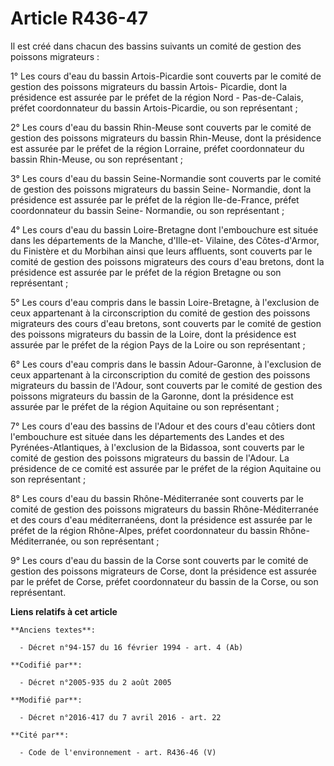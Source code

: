 # Article R436-47

Il est créé dans chacun des bassins suivants un comité de gestion des poissons migrateurs :

1° Les cours d'eau du bassin Artois-Picardie sont couverts par le comité de gestion des poissons migrateurs du bassin Artois-
Picardie, dont la présidence est assurée par le préfet de la région Nord - Pas-de-Calais, préfet coordonnateur du bassin
Artois-Picardie, ou son représentant ;

2° Les cours d'eau du bassin Rhin-Meuse sont couverts par le comité de gestion des poissons migrateurs du bassin Rhin-Meuse,
dont la présidence est assurée par le préfet de la région Lorraine, préfet coordonnateur du bassin Rhin-Meuse, ou son
représentant ;

3° Les cours d'eau du bassin Seine-Normandie sont couverts par le comité de gestion des poissons migrateurs du bassin Seine-
Normandie, dont la présidence est assurée par le préfet de la région Ile-de-France, préfet coordonnateur du bassin Seine-
Normandie, ou son représentant ;

4° Les cours d'eau du bassin Loire-Bretagne dont l'embouchure est située dans les départements de la Manche, d'Ille-et-
Vilaine, des Côtes-d'Armor, du Finistère et du Morbihan ainsi que leurs affluents, sont couverts par le comité de gestion des
poissons migrateurs des cours d'eau bretons, dont la présidence est assurée par le préfet de la région Bretagne ou son
représentant ;

5° Les cours d'eau compris dans le bassin Loire-Bretagne, à l'exclusion de ceux appartenant à la circonscription du comité de
gestion des poissons migrateurs des cours d'eau bretons, sont couverts par le comité de gestion des poissons migrateurs du
bassin de la Loire, dont la présidence est assurée par le préfet de la région Pays de la Loire ou son représentant ;

6° Les cours d'eau compris dans le bassin Adour-Garonne, à l'exclusion de ceux appartenant à la circonscription du comité de
gestion des poissons migrateurs du bassin de l'Adour, sont couverts par le comité de gestion des poissons migrateurs du
bassin de la Garonne, dont la présidence est assurée par le préfet de la région Aquitaine ou son représentant ;

7° Les cours d'eau des bassins de l'Adour et des cours d'eau côtiers dont l'embouchure est située dans les départements des
Landes et des Pyrénées-Atlantiques, à l'exclusion de la Bidassoa, sont couverts par le comité de gestion des poissons
migrateurs du bassin de l'Adour. La présidence de ce comité est assurée par le préfet de la région Aquitaine ou son
représentant ;

8° Les cours d'eau du bassin Rhône-Méditerranée sont couverts par le comité de gestion des poissons migrateurs du bassin
Rhône-Méditerranée et des cours d'eau méditerranéens, dont la présidence est assurée par le préfet de la région Rhône-Alpes,
préfet coordonnateur du bassin Rhône-Méditerranée, ou son représentant ;

9° Les cours d'eau du bassin de la Corse sont couverts par le comité de gestion des poissons migrateurs de Corse, dont la
présidence est assurée par le préfet de Corse, préfet coordonnateur du bassin de la Corse, ou son représentant.

**Liens relatifs à cet article**

	**Anciens textes**:

	  - Décret n°94-157 du 16 février 1994 - art. 4 (Ab)

	**Codifié par**:

	  - Décret n°2005-935 du 2 août 2005

	**Modifié par**:

	  - Décret n°2016-417 du 7 avril 2016 - art. 22

	**Cité par**:

	  - Code de l'environnement - art. R436-46 (V)
